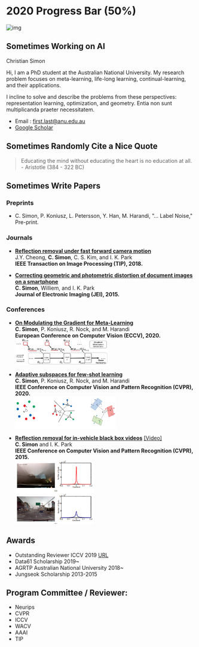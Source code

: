 # 2020 Progress Bar (50%)
![img](https://pbs.twimg.com/media/EePDxFWX0AUvi6n?format=jpg&name=small)


## Sometimes Working on AI

Christian Simon

Hi, I am a PhD student at the Australian National University.
My research problem focuses on meta-learning, life-long learning, continual-learning, and their applications. 

I incline to solve and describe the problems from these perspectives: representation learning, optimization, and geometry.
Entia non sunt multiplicanda praeter necessitatem.

- Email : first.last@anu.edu.au  
- [Google Scholar](https://scholar.google.com/citations?user=eZrRbp4AAAAJ&hl=en)


## Sometimes Randomly Cite a Nice Quote

> Educating the mind without educating the heart is no education at all. - Aristotle (384 - 322 BC)



## Sometimes Write Papers
### Preprints
- C. Simon, P. Koniusz, L. Petersson, Y. Han, M. Harandi, "... Label Noise," Pre-print. 

### Journals
- [<b>Reflection removal under fast forward camera motion</b>](http://image.inha.ac.kr/wp-content/uploads/2017/07/TIP2017Cheong.pdf)<br/>
J.Y. Cheong, <b>C. Simon</b>, C. S. Kim, and I. K. Park<br/>
<b>IEEE Transaction on Image Processing (TIP), 2018.</b>

-  [<b>Correcting geometric and photometric distortion of document images on a smartphone</b>](http://image.inha.ac.kr/paper/JEI201501_Simon.pdf)<br/>
 <b>C. Simon</b>, Williem, and I. K. Park<br/>
<b>Journal of Electronic Imaging (JEI), 2015.</b>

### Conferences
- [<b>On Modulating the Gradient for Meta-Learning</b>](https://chrysts.github.io)<br/>
<b>C. Simon</b>, P. Koniusz, R. Nock, and M. Harandi <br/>
<b>European Conference on Computer Vision (ECCV), 2020. </b> <br/><img src="https://github.com/chrysts/chrysts.github.io/blob/master/images/diagram_mlgrad.png?raw=true"  height="70px" width="250px" />

- [<b>Adaptive subspaces for few-shot learning</b>](http://openaccess.thecvf.com/content_CVPR_2020/papers/Simon_Adaptive_Subspaces_for_Few-Shot_Learning_CVPR_2020_paper.pdf)<br/>
<b>C. Simon</b>, P. Koniusz, R. Nock, and M. Harandi<br/>
<b>IEEE Conference on Computer Vision and Pattern Recognition (CVPR), 2020.</b> <br/><img src="https://raw.githubusercontent.com/chrysts/chrysts.github.io/master/images/psn.jpg?raw=true"  height="85px" width="270px" /> 




- [<b>Reflection removal for in-vehicle black box videos</b>](http://image.inha.ac.kr/paper/CVPR2015_Simon.pdf) [[Video]](https://drive.google.com/file/d/1JhZSohA7ty1WxzSJEnwwoll4RdtIsS5X/view?usp=sharing) <br/>
<b>C. Simon</b> and I. K. Park <br/>
<b>IEEE Conference on Computer Vision and Pattern Recognition (CVPR), 2015.</b> <br/><img src="https://raw.githubusercontent.com/chrysts/chrysts.github.io/master/images/cvpr2015reflection.png?raw=true"  height="170px" width="210px" /> 

## Awards
- Outstanding Reviewer ICCV 2019 [URL](http://iccv2019.thecvf.com/best_reviewers)
- Data61 Scholarship 2019~
- AGRTP Australian National University 2018~
- Jungseok Scholarship 2013-2015

## Program Committee / Reviewer:
- Neurips
- CVPR
- ICCV
- WACV
- AAAI
- TIP


